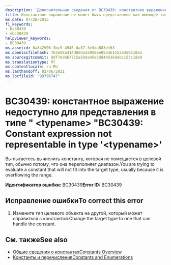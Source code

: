```yaml
---
description: 'Дополнительные сведения о: BC30439: константное выражение недоступно для представления в типе "<typename>'
title: Константное выражение не может быть представлено как имеющее тип <typename>
ms.date: 07/20/2015
f1_keywords:
- bc30439
- vbc30439
helpviewer_keywords:
- BC30439
ms.assetid: 0a842906-3bc5-4946-8a37-3e3da883ef63
ms.openlocfilehash: 763ed8a414d8dda3e950ae85a4b1152a459518a5
ms.sourcegitcommit: ddf7edb67715a5b9a45e3dd44536dabc153c1de0
ms.translationtype: MT
ms.contentlocale: ru-RU
ms.lasthandoff: 02/06/2021
ms.locfileid: "99796747"
---
```

# <a name="bc30439-constant-expression-not-representable-in-type-typename"></a><span data-ttu-id="cb95d-103">BC30439: константное выражение недоступно для представления в типе " \<typename> "</span><span class="sxs-lookup"><span data-stu-id="cb95d-103">BC30439: Constant expression not representable in type '\<typename>'</span></span>

<span data-ttu-id="cb95d-104">Вы пытаетесь вычислить константу, которая не помещается в целевой тип, обычно потому, что она переполняет диапазон.</span><span class="sxs-lookup"><span data-stu-id="cb95d-104">You are trying to evaluate a constant that will not fit into the target type, usually because it is overflowing the range.</span></span>

 <span data-ttu-id="cb95d-105">**Идентификатор ошибки:** BC30439</span><span class="sxs-lookup"><span data-stu-id="cb95d-105">**Error ID:** BC30439</span></span>

## <a name="to-correct-this-error"></a><span data-ttu-id="cb95d-106">Исправление ошибки</span><span class="sxs-lookup"><span data-stu-id="cb95d-106">To correct this error</span></span>

1. <span data-ttu-id="cb95d-107">Измените тип целевого объекта на другой, который может справиться с константой.</span><span class="sxs-lookup"><span data-stu-id="cb95d-107">Change the target type to one that can handle the constant.</span></span>

## <a name="see-also"></a><span data-ttu-id="cb95d-108">См. также</span><span class="sxs-lookup"><span data-stu-id="cb95d-108">See also</span></span>

- [<span data-ttu-id="cb95d-109">Общие сведения о константах</span><span class="sxs-lookup"><span data-stu-id="cb95d-109">Constants Overview</span></span>](../../programming-guide/language-features/constants-enums/constants-overview.md)
- [<span data-ttu-id="cb95d-110">Константы и перечисления</span><span class="sxs-lookup"><span data-stu-id="cb95d-110">Constants and Enumerations</span></span>](../constants-and-enumerations.md)
